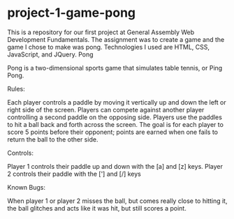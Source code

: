 # project-1-game-pong
This is a repository for our first project at General Assembly Web Development Fundamentals. The assignment was to create a game and the game I chose to make was pong. Technologies I used are HTML, CSS, JavaScript, and JQuery.
Pong 

Pong is a two-dimensional sports game that simulates table tennis, or Ping Pong. 

<src img='https://i.imgur.com/aoubrAY.png'/>

Rules:

Each player controls a paddle by moving it vertically up and down the left or right side of the screen. Players can compete against another player controlling a second paddle on the opposing side. Players use the paddles to hit a ball back and forth across the screen. The goal is for each player to score 5 points before their opponent; points are earned when one fails to return the ball to the other side.


Controls: 

Player 1 controls their paddle up and down with the [a] and [z] keys.
Player 2 controls their paddle with the ['] and [/] keys

Known Bugs: 

When player 1 or player 2 misses the ball, but comes really close to hitting it, the ball glitches and acts like it was hit, but still scores a point. 
